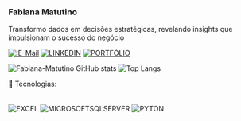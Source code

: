 ### Fabiana Matutino
Transformo dados em decisões estratégicas, revelando insights que impulsionam o sucesso do negócio


[![lE-Mail](https://img.shields.io/badge/Gmail-D14836?style=for-the-badge&logo=gmail&logoColor=white)](mailto:fabianamatutino@gmail.com)
[![LINKEDIN](https://img.shields.io/badge/LinkedIn-0077B5?style=for-the-badge&logo=linkedin&logoColor=white)](https://www.linkedin.com/in/fabianamatutino)
[![PORTFÓLIO](https://img.shields.io/badge/website-000000?style=for-the-badge&logo=About.me&logoColor=white)](https://bit.ly/3XkHW7P)

![Fabiana-Matutino GitHub stats](https://github-readme-stats.vercel.app/api?username=fabiana-matutino&show_icons=true&theme=dracula) ![Top Langs](https://github-readme-stats.vercel.app/api/top-langs/?username=fabiana-matutino&hide_progress=true)

🚀 Tecnologias:

<div style="display: inline_block"><br/>
<img align="center" alt="EXCEL" src="https://img.shields.io/badge/Microsoft_Excel-217346?style=for-the-badge&logo=microsoft-excel&logoColor=white"/>
<img align="center" alt="MICROSOFTSQLSERVER" src="https://img.shields.io/badge/Microsoft_SQL_Server-CC2927?style=for-the-badge&logo=microsoft-sql-server&logoColor=white"/>
<img align="center" alt="PYTON" src="https://img.shields.io/badge/Python-14354C?style=for-the-badge&logo=python&logoColor=white"/>
</div><BR/>
